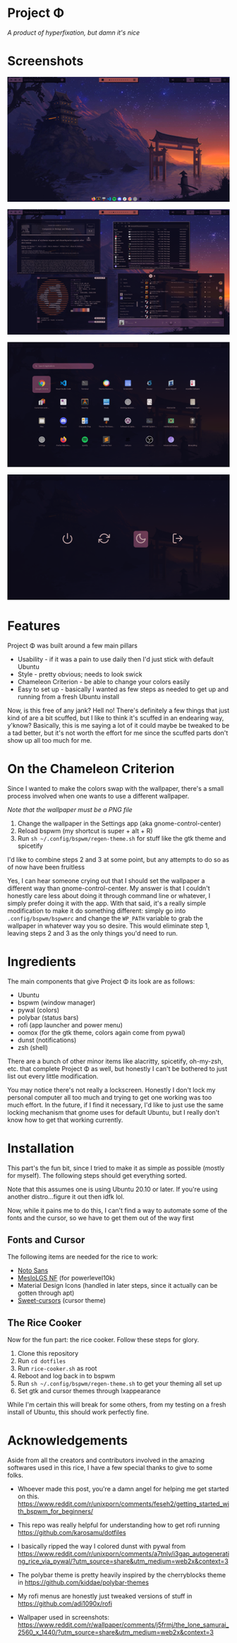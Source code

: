 # Project Φ
*A product of hyperfixation, but damn it's nice*

# Screenshots

![Screenshot](project-phi-mkI-screenshots/project-phi-mkI.png)

![Screenshot](project-phi-mkI-screenshots/project-phi-mkI-windows.png)

![Screenshot](project-phi-mkI-screenshots/project-phi-mkI-apps.png)

![Screenshot](project-phi-mkI-screenshots/project-phi-mkI-powermenu.png)

# Features
Project Φ was built around a few main pillars
* Usability - if it was a pain to use daily then I'd just stick with default Ubuntu
* Style - pretty obvious; needs to look swick
* Chameleon Criterion - be able to change your colors easily
* Easy to set up - basically I wanted as few steps as needed to get up and running from a fresh Ubuntu install

Now, is this free of any jank? Hell no! There's definitely a few things that just kind of are a bit scuffed, but I like to think it's scuffed in an endearing way, y'know? Basically, this is me saying a lot of it could maybe be tweaked to be a tad better, but it's not worth the effort for me since the scuffed parts don't show up all too much for me. 

# On the Chameleon Criterion
Since I wanted to make the colors swap with the wallpaper, there's a small process involved when one wants to use a different wallpaper.

*Note that the wallpaper must be a PNG file*

1) Change the wallpaper in the Settings app (aka gnome-control-center)
2) Reload bspwm (my shortcut is super + alt + R)
3) Run ```sh ~/.config/bspwm/regen-theme.sh``` for stuff like the gtk theme and spicetify

I'd like to combine steps 2 and 3 at some point, but any attempts to do so as of now have been fruitless

Yes, I can hear someone crying out that I should set the wallpaper a different way than gnome-control-center. My answer is that I couldn't honestly care less about doing it through command line or whatever, I simply prefer doing it with the app. With that said, it's a really simple modification to make it do something different: simply go into ```.config/bspwm/bspwmrc``` and change the ```WP_PATH``` variable to grab the wallpaper in whatever way you so desire. This would eliminate step 1, leaving steps 2 and 3 as the only things you'd need to run.

# Ingredients
The main components that give Project Φ its look are as follows:
* Ubuntu
* bspwm (window manager)
* pywal (colors)
* polybar (status bars)
* rofi (app launcher and power menu)
* oomox (for the gtk theme, colors again come from pywal)
* dunst (notifications)
* zsh (shell)

There are a bunch of other minor items like alacritty, spicetify, oh-my-zsh, etc. that complete Project Φ as well, but honestly I can't be bothered to just list out every little modification.

You may notice there's not really a lockscreen. Honestly I don't lock my personal computer all too much and trying to get one working was too much effort. In the future, if I find it necessary, I'd like to just use the same locking mechanism that gnome uses for default Ubuntu, but I really don't know how to get that working currently.

# Installation
This part's the fun bit, since I tried to make it as simple as possible (mostly for myself). The following steps should get everything sorted. 

Note that this assumes one is using Ubuntu 20.10 or later. If you're using another distro...figure it out then idfk lol.

Now, while it pains me to do this, I can't find a way to automate some of the fonts and the cursor, so we have to get them out of the way first

## Fonts and Cursor
The following items are needed for the rice to work:
* [Noto Sans](https://www.google.com/get/noto/#sans-lgc)
* [MesloLGS NF](https://github.com/romkatv/powerlevel10k#meslo-nerd-font-patched-for-powerlevel10k) (for powerlevel10k)
* Material Design Icons (handled in later steps, since it actually can be gotten through apt)
* [Sweet-cursors](https://www.gnome-look.org/p/1393084/) (cursor theme) 

## The Rice Cooker
Now for the fun part: the rice cooker. Follow these steps for glory.
1) Clone this repository
2) Run ```cd dotfiles```
3) Run ```rice-cooker.sh``` as root
4) Reboot and log back in to bspwm
5) Run ```sh ~/.config/bspwm/regen-theme.sh``` to get your theming all set up
6) Set gtk and cursor themes through lxappearance

While I'm certain this will break for some others, from my testing on a fresh install of Ubuntu, this should work perfectly fine.

# Acknowledgements
Aside from all the creators and contributors involved in the amazing softwares used in this rice, I have a few special thanks to give to some folks.

* Whoever made this post, you're a damn angel for helping me get started on this. https://www.reddit.com/r/unixporn/comments/feseh2/getting_started_with_bspwm_for_beginners/ 
  
* This repo was really helpful for understanding how to get rofi running https://github.com/karosamu/dotfiles
  
* I basically ripped the way I colored dunst with pywal from https://www.reddit.com/r/unixporn/comments/a7tnlv/i3gap_autogenerating_rice_via_pywal/?utm_source=share&utm_medium=web2x&context=3
  
* The polybar theme is pretty heavily inspired by the cherryblocks theme in https://github.com/kiddae/polybar-themes
  
* My rofi menus are honestly just tweaked versions of stuff in https://github.com/adi1090x/rofi

* Wallpaper used in screenshots: https://www.reddit.com/r/wallpaper/comments/j5frmj/the_lone_samurai_2560_x_1440/?utm_source=share&utm_medium=web2x&context=3
